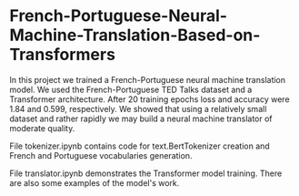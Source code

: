 # French-Portuguese-Neural-Machine-Translation-Based-on-Transformers
In this project we trained a French-Portuguese neural machine translation model. We used the French-Portuguese TED Talks dataset and a Transformer architecture. After 20 training epochs loss and accuracy were 1.84 and 0.599, respectively. We showed that using a relatively small dataset and rather rapidly we may build a neural machine translator of moderate quality.

File tokenizer.ipynb contains code for text.BertTokenizer creation and French and Portuguese vocabularies generation.

File translator.ipynb demonstrates the Transformer model training. There are also some examples of the model's work.
